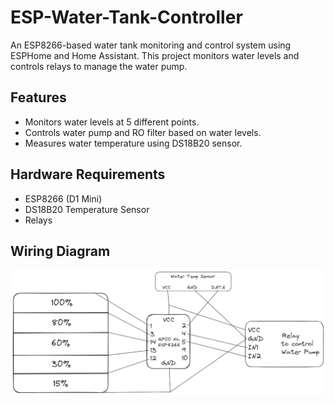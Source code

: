 # ESP-Water-Tank-Controller 

An ESP8266-based water tank monitoring and control system using ESPHome and Home Assistant. This project monitors water levels and controls relays to manage the water pump.

## Features
* Monitors water levels at 5 different points.
* Controls water pump and RO filter based on water levels.
* Measures water temperature using DS18B20 sensor.
## Hardware Requirements
* ESP8266 (D1 Mini)
* DS18B20 Temperature Sensor
* Relays

## Wiring Diagram
![Wiring Diagram](https://github.com/xicor22/ESP-Water-Tank-Controller/blob/main/schematic.png?raw=true)
